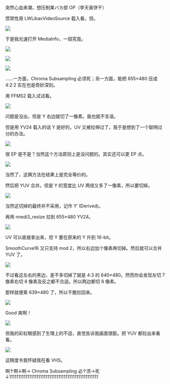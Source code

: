 突然心血来潮，想压制某バカ部 OP（李天香饼干）

惯常性用 LWLibavVideoSource 载入看，但。

![](https://img.vim-cn.com/4d/f739239626c336ad370cae8c6aa21aabd32de1.png)

于是我光速打开 MediaInfo，一窥究竟。

![](https://img.vim-cn.com/b9/47d0416565f0934d098acca2c0ea496e61c429.png)

![](https://img.vim-cn.com/1c/df983d581f8bbe079aeda35e8099fc8b371f12.png)

![](https://img.vim-cn.com/67/4010d0914dd059fc1c7f216e2ac2eb6d15481b.png)

……一方面，Chroma Subsampling 必须死；另一方面，能把 655×480 压成 4:2:2 实在也是奇妙深刻。

用 FFMS2 载入试试看。

![](https://img.vim-cn.com/2e/b36b5a8f7d605bcba44af774f2f31ed5b26dcb.png)

问题是没出，但是 Y 右边就切了一像素。我也就不言语。

但是用 YV24 载入的话 Y 是好的，UV 又被拉伸过了。我于是想到了一个聪明过分的办法。

![](https://img.vim-cn.com/4b/132a16e8a694f094b04c2442a618346fa93c4d.png)

很 EP 是不是？当然这个方法原则上是没问题的。其实还可以更 EP 点。

![](https://img.vim-cn.com/52/acb88262ad82a454c10913310d79b74078fdd8.png)

当然了，这俩方法在结果上是完全等价的。

然后把 YUV 合并。但是 Y 的宽度比 UV 两倍又多了一像素，所以要切掉。

![](https://img.vim-cn.com/d2/aa1ecf6f8001aca02ecd842ed4339d9ed6ef4b.png)

当然这切掉的最终并不采用，记作 Y′ (Derived)。

再用 nnedi3_resize 拉到 655×480 YV24。

![](https://img.vim-cn.com/0b/d8680ac9f32742f6830d05e5ef3602a71ff5f9.png)

UV 可以直接拿出来，但 Y 要在原来的 Y 升到 16-bit。

SmoothCurve16 又只支持 mod 2，所以右边加个像素再切掉。然后就可以合并 YUV 了。

![](https://img.vim-cn.com/e3/ffa666800d2e5afcf4e3214cfd667d5178b2b3.png)

不过看这左右的黑边，差不多切掉了就是 4:3 的 640×480。然而你会发现左切 7 像素右切 8 像素及反之都不合适。所以两边都切 8 像素。

那样就便乘 639×480 了，所以干脆拉回来。

![](https://img.vim-cn.com/08/05a793087ea685f96f212e40eb11fca5fe3f29.png)

Good 爽啊！

![](https://img.vim-cn.com/8d/ef0894a96bc12ec21ccd4cec899921cf7159d1.png)

但我的彩虹眼感到了生理上的不适，直觉告诉我画面很脏。把 YUV 都拉出来看看。

![](https://img.vim-cn.com/53/d1531f600678ff4451bce78ef2a54cbe4be4bc.png)

这精度令我怀疑我在看 VHS。

啊↑啊↓啊→ Chroma Subsampling 必↑须→死↓1111111111111111111111111111111111111111111111111
